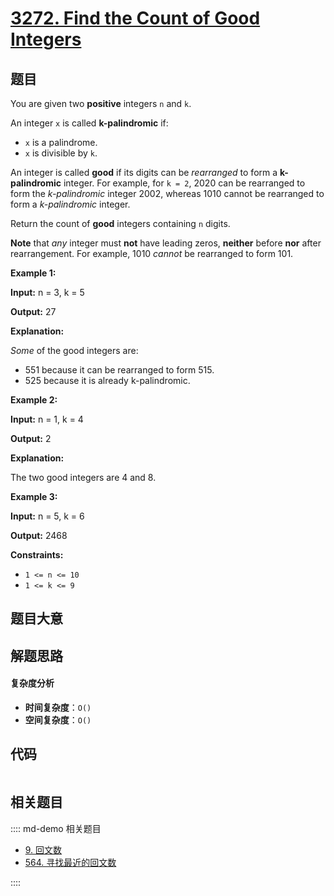 # [3272. Find the Count of Good Integers](https://leetcode.com/problems/find-the-count-of-good-integers/)

## 题目

You are given two **positive** integers `n` and `k`.

An integer `x` is called **k-palindromic** if:

- `x` is a palindrome.
- `x` is divisible by `k`.

An integer is called **good** if its digits can be _rearranged_ to form a
**k-palindromic** integer. For example, for `k = 2`, 2020 can be rearranged to
form the _k-palindromic_ integer 2002, whereas 1010 cannot be rearranged to
form a _k-palindromic_ integer.

Return the count of **good** integers containing `n` digits.

**Note** that _any_ integer must **not** have leading zeros, **neither**
before **nor** after rearrangement. For example, 1010 _cannot_ be rearranged
to form 101.

**Example 1:**

**Input:** n = 3, k = 5

**Output:** 27

**Explanation:**

_Some_ of the good integers are:

- 551 because it can be rearranged to form 515.
- 525 because it is already k-palindromic.

**Example 2:**

**Input:** n = 1, k = 4

**Output:** 2

**Explanation:**

The two good integers are 4 and 8.

**Example 3:**

**Input:** n = 5, k = 6

**Output:** 2468

**Constraints:**

- `1 <= n <= 10`
- `1 <= k <= 9`

## 题目大意

## 解题思路

#### 复杂度分析

- **时间复杂度**：`O()`
- **空间复杂度**：`O()`

## 代码

```javascript

```

## 相关题目

:::: md-demo 相关题目

- [9. 回文数](./0009.md)
- [564. 寻找最近的回文数](https://leetcode.com/problems/find-the-closest-palindrome)

::::
